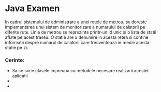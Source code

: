 <h1>Java Examen</h1>
<p>In cadrul sistemului de administrare a unei retele de metrou, se doreste implementarea unui sistem de monitorizare a numarului de calatorii pe diferite rute. Linia de metrou se reprezinta printr-un id unic si o lista de statii aflate pe acest traseu. O statie are o denumire in acesta retea si contine informatii despre numarul de calatorii care frecventeaza in medie acesta statie pe zi.</p>
<h3>Cerinte:</h3>
<ul>
  <li>Sa se scrie clasele impreuna cu metodele necesare realizarii acestei aplicatii</li>
  <li></li>
  <li></li>
</ul>
